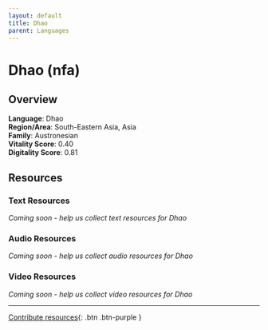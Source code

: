 ```yaml
---
layout: default
title: Dhao
parent: Languages
---
```


# Dhao (nfa)

## Overview

**Language**: Dhao  
**Region/Area**: South-Eastern Asia, Asia  
**Family**: Austronesian  
**Vitality Score**: 0.40  
**Digitality Score**: 0.81  

## Resources

### Text Resources
*Coming soon - help us collect text resources for Dhao*

### Audio Resources
*Coming soon - help us collect audio resources for Dhao*

### Video Resources
*Coming soon - help us collect video resources for Dhao*

---

[Contribute resources](https://fairtrain.github.io/){: .btn .btn-purple }
